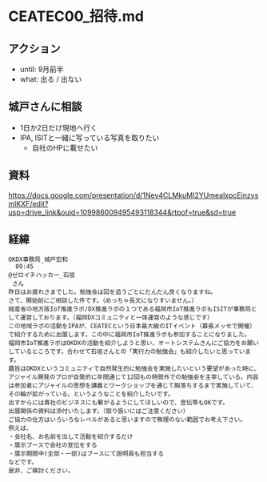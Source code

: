 # CEATEC00_招待.md
## アクション
- until: 9月前半
- what: 出る / 出ない

## 城戸さんに相談
- 1日か2日だけ現地へ行く
- IPA, ISITと一緒に写っている写真を取りたい
  - 自社のHPに載せたい


## 資料
https://docs.google.com/presentation/d/1Nev4CLMkuMI2YUmealxpcEjnzysmlKXF/edit?usp=drive_link&ouid=109986009495493118344&rtpof=true&sd=true

## 経緯
```
OKDX事務局_城戸宏和
  09:45
@ゼロイチハッカー_石垣
 さん
昨日はお疲れさまでした。勉強会は回を追うごとにだんだん良くなりますね。
さて、開始前にご相談した件です。（めっちゃ長文になりすいません。）
経産省の地方版IoT推進ラボ/DX推進ラボの１つである福岡市IoT推進ラボもISITが事務局として運営しております。（福岡DXコミュニティと一体運営のような感じです）
この地域ラボの活動をIPAが、CEATECという日本最大級のITイベント（幕張メッセで開催）で紹介するために出展します。この中に福岡市IoT推進ラボも参加することになりました。
福岡市IoT推進ラボはOKDXの活動を紹介しようと思い、オートシステムさんにご協力をお願いしているところです。合わせて石垣さんとの「実行力の勉強会」も紹介したいと思っています。
趣旨はOKDXというコミュニティで自然発生的に勉強会を実施したいという要望があった時に、アジャイル開発のプロが自発的に年間通じて12回もの時間外での勉強会を主宰している。内容は参加者にアジャイルの思想を講義とワークショップを通じて胸落ちするまで実施していて、その輪が拡がっている。というようなことを紹介したいです。
出すからには貴社のビジネスにも繋がるようにしてほしいので、宣伝等もOKです。
出展関係の資料は添付いたします。（取り扱いにはご注意ください）
ご協力の仕方はいろいろなレベルがあると思いますので無理のない範囲でお考え下さい。
例えば、
・会社名、お名前を出して活動を紹介するだけ
・展示ブースで会社の宣伝をする
・展示期間中(全部・一部)はブースにて説明員も担当する
などです。
是非、ご検討ください。
```

